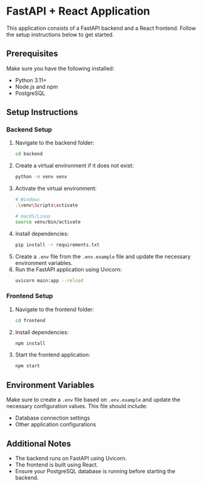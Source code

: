 # FastAPI + React Application

This application consists of a FastAPI backend and a React frontend. Follow the setup instructions below to get started.

## Prerequisites
Make sure you have the following installed:
- Python 3.11+
- Node.js and npm
- PostgreSQL

## Setup Instructions

### Backend Setup
1. Navigate to the backend folder:
   ```sh
   cd backend
   ```
2. Create a virtual environment if it does not exist:
   ```sh
   python -m venv venv
   ```
3. Activate the virtual environment:
   ```sh
   # Windows
   .\venv\Scripts\activate

   # macOS/Linux
   source venv/bin/activate
   ```
4. Install dependencies:
   ```sh
   pip install -r requirements.txt
   ```
5. Create a `.env` file from the `.env.example` file and update the necessary environment variables.
6. Run the FastAPI application using Uvicorn:
   ```sh
   uvicorn main:app --reload
   ```

### Frontend Setup
1. Navigate to the frontend folder:
   ```sh
   cd frontend
   ```
2. Install dependencies:
   ```sh
   npm install
   ```
3. Start the frontend application:
   ```sh
   npm start
   ```

## Environment Variables
Make sure to create a `.env` file based on `.env.example` and update the necessary configuration values. This file should include:
- Database connection settings
- Other application configurations

## Additional Notes
- The backend runs on FastAPI using Uvicorn.
- The frontend is built using React.
- Ensure your PostgreSQL database is running before starting the backend.

